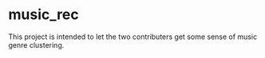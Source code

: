 # music_rec
This project is intended to let the two contributers get some sense of music genre clustering.
